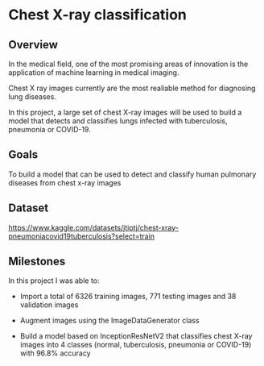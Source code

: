 # Chest X-ray classification

## Overview

In the medical field, one of the most promising areas of innovation is the application of machine learning in medical imaging.

Chest X ray images currently are the most realiable method for diagnosing lung diseases.

In this project, a large set of chest X-ray images will be used to build a model that detects and classifies lungs infected with tuberculosis, pneumonia or COVID-19.

## Goals

To build a model that can be used to detect and classify human pulmonary diseases from chest x-ray images


## Dataset

https://www.kaggle.com/datasets/jtiptj/chest-xray-pneumoniacovid19tuberculosis?select=train


## Milestones

In this project I was able to:

* Import a total of 6326 training images, 771 testing images and 38 validation images

* Augment images using the ImageDataGenerator class

* Build a model based on InceptionResNetV2 that classifies chest X-ray images into 4 classes (normal, tuberculosis, pneumonia or COVID-19) with 96.8% accuracy

